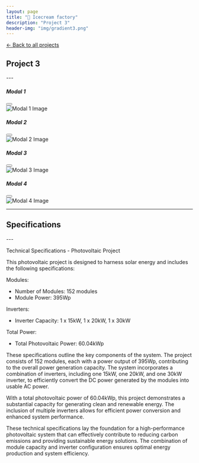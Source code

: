 ```yaml
---
layout: page
title: "🍦 Icecream factory"
description: "Project 3"
header-img: "img/gradient3.png"
---
```


[← Back to all projects](https://laisdallemulle.github.io/projects/)

<h2>Project 3</h2>
---


<!-- Modal 1 -->
<div class="modal fade" id="modal1" tabindex="-1" aria-labelledby="modal1Label" aria-hidden="true">
  <div class="modal-dialog">
    <div class="modal-content">
      <div class="modal-header">
        <h5 class="modal-title" id="modal1Label">Modal 1</h5>
        <button type="button" class="btn-close" data-bs-dismiss="modal" aria-label="Close"></button>
      </div>
      <div class="modal-body">
        <img src="https://laisdallemulle.github.io/img/projetoIcecream1.png" alt="Modal 1 Image">
      </div>
    </div>
  </div>
</div>

<!-- Modal 2 -->
<div class="modal fade" id="modal2" tabindex="-1" aria-labelledby="modal2Label" aria-hidden="true">
  <div class="modal-dialog">
    <div class="modal-content">
      <div class="modal-header">
        <h5 class="modal-title" id="modal2Label">Modal 2</h5>
        <button type="button" class="btn-close" data-bs-dismiss="modal" aria-label="Close"></button>
      </div>
      <div class="modal-body">
        <img src="https://laisdallemulle.github.io/img/projetoIcecream2.png" alt="Modal 2 Image">
      </div>
    </div>
  </div>
</div>

<!-- Modal 3 -->
<div class="modal fade" id="modal3" tabindex="-1" aria-labelledby="modal3Label" aria-hidden="true">
  <div class="modal-dialog">
    <div class="modal-content">
      <div class="modal-header">
        <h5 class="modal-title" id="modal3Label">Modal 3</h5>
        <button type="button" class="btn-close" data-bs-dismiss="modal" aria-label="Close"></button>
      </div>
      <div class="modal-body">
        <img src="https://laisdallemulle.github.io/img/projetoIcecream3.png" alt="Modal 3 Image">
      </div>
    </div>
  </div>
</div>

<!-- Modal 4 -->
<div class="modal fade" id="modal4" tabindex="-1" aria-labelledby="modal4Label" aria-hidden="true">
  <div class="modal-dialog">
    <div class="modal-content">
      <div class="modal-header">
        <h5 class="modal-title" id="modal4Label">Modal 4</h5>
        <button type="button" class="btn-close" data-bs-dismiss="modal" aria-label="Close"></button>
      </div>
      <div class="modal-body">
        <img src="https://laisdallemulle.github.io/img/projetoIcecream4.png" alt="Modal 4 Image">
      </div>
    </div>
  </div>
</div>

---





<h2>Specifications</h2>
---

Technical Specifications - Photovoltaic Project

This photovoltaic project is designed to harness solar energy and includes the following specifications:

Modules:

- Number of Modules: 152 modules
- Module Power: 395Wp

Inverters:

- Inverter Capacity: 1 x 15kW, 1 x 20kW, 1 x 30kW

Total Power:

- Total Photovoltaic Power: 60.04kWp

These specifications outline the key components of the system. The project consists of 152 modules, each with a power output of 395Wp, contributing to the overall power generation capacity. The system incorporates a combination of inverters, including one 15kW, one 20kW, and one 30kW inverter, to efficiently convert the DC power generated by the modules into usable AC power.

With a total photovoltaic power of 60.04kWp, this project demonstrates a substantial capacity for generating clean and renewable energy. The inclusion of multiple inverters allows for efficient power conversion and enhanced system performance.

These technical specifications lay the foundation for a high-performance photovoltaic system that can effectively contribute to reducing carbon emissions and providing sustainable energy solutions. The combination of module capacity and inverter configuration ensures optimal energy production and system efficiency.
